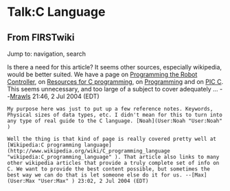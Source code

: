 # Talk:C Language

## From FIRSTwiki

Jump to: navigation, search

Is there a need for this article? It seems other sources, especially wikipedia, would be better suited. We have a page on [Programming the Robot Controller](Programming_the_Robot_Controller "Programming the Robot
Controller"), on [Resources for C programming](Resources_for_C_programming "Resources for C
programming"), on [Programming](programming) and on [PIC C](PIC_C "PIC C"). This seems unnecessary, and too large of a subject to cover adequately ... --[Mrawls](User:Mrawls "User:Mrawls") 21:46, 2 Jul 2004 (EDT)

```
My purpose here was just to put up a few reference notes. Keywords, Physical sizes of data types, etc. I didn't mean for this to turn into any type of real guide to the C language. [Noah](User:Noah "User:Noah" )

Well the thing is that kind of page is really covered pretty well at [Wikipedia:C programming language](http://www.wikipedia.org/wiki/C_programming_language "wikipedia:C_programming_language" ). That article also links to many other wikipedia articles that provide a truly complete set of info on C. We want to provide the best content possible, but sometimes the best way we can do that is let someone else do it for us. --[Max](User:Max "User:Max" ) 23:02, 2 Jul 2004 (EDT) 
```
